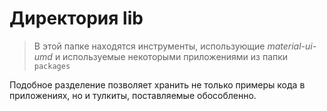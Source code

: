 
# Директория lib

> В этой папке находятся инструменты, использующие *material-ui-umd* и используемые некоторыми приложениями из папки `packages`

Подобное разделение позволяет хранить не только примеры кода в приложениях, но и тулкиты, поставляемые обособленно.
